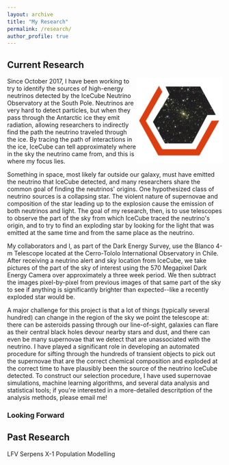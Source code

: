```yaml
---
layout: archive
title: "My Research"
permalink: /research/
author_profile: true
---
```


## Current Research
<img align="right" src="/des.jpg">
Since October 2017, I have been working to try to identify the sources of high-energy neutrinos detected by the IceCube Neutrino Observatory at the South Pole. Neutrinos are very hard to detect particles, but when they pass through the Antarctic ice they emit radiation, allowing researchers to indirectly find the path the neutrino traveled through the ice. By tracing the path of interactions in the ice, IceCube can tell approximately where in the sky the neutrino came from, and this is where my focus lies.

Something in space, most likely far outside our galaxy, must have emitted the neutrino that IceCube detected, and many researchers share the common goal of finding the neutrinos' origins. One hypothesized class of neutrino sources is a collapsing star. The violent nature of supernovae and composition of the star leading up to the explosion cause the emission of both neutrinos and light. The goal of my research, then, is to use telescopes to observe the part of the sky from which IceCube traced the neutrino's origin, and to try to find an exploding star by looking for the light that was emitted at the same time and from the same place as the neutrino.

My collaborators and I, as part of the Dark Energy Survey, use the Blanco 4-m Telescope located at the Cerro-Tololo International Observatory in Chile. After receiving a neutrino alert and sky location from IceCube, we take pictures of the part of the sky of interest using the 570 Megapixel Dark Energy Camera over approximately a three week period. We then subtract the images pixel-by-pixel from previous images of that same part of the sky to see if anything is significantly brighter than expected--like a recently exploded star would be.

A major challenge for this project is that a lot of things (typically several hundred) can change in the region of the sky we point the telescope at: there can be asteroids passing through our line-of-sight, galaxies can flare as their central black holes devour nearby stars and dust, and there can even be many supernovae that we detect that are unassociated with the neutrino. I have played a significant role in developing an automated procedure for sifting through the hundreds of transient objects to pick out the supernovae that are the correct chemical composition and exploded at the correct time to have plausibly been the source of the neutrino IceCube detected. To construct our selection procedure, I have used supernovae simulations, machine learning algorithms, and several data analysis and statistical tools; if you're interested in a more-detailed descritption of the analysis methods, please email me!

### Looking Forward


## Past Research
LFV
Serpens X-1
Population Modelling
